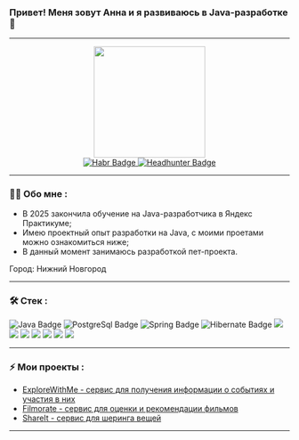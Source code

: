 ### Привет! Меня зовут Анна и я развиваюсь в Java-разработке 👋

---
<div id="header" align="center">
  <img src="https://media3.giphy.com/media/v1.Y2lkPTc5MGI3NjExc2l2MXIybWsyOWM1eWtkY24xbzNmMmFvbWptdGc0NzcwM2xvY2ljMyZlcD12MV9pbnRlcm5hbF9naWZfYnlfaWQmY3Q9cw/iV6Ykak9ZBzgX7tOk6/giphy.gif" width="200"/>
</div>

<div id="badges" align="center">
  <a href="https://career.habr.com/somikaaa">
    <img src="https://img.shields.io/badge/Habr-blue?style=for-the-badge&logo=habr&logoColor=white" alt="Habr Badge"/>
  </a>
  <a href="https://nn.hh.ru/resume/063a3293ff0e8695220039ed1f346c32546d66">
    <img src="https://img.shields.io/badge/HeadHunter-red?style=for-the-badge&logo=headhunter&logoColor=white" alt="Headhunter Badge"/>
  </a>
</div>

---

### :woman_technologist: Обо мне :
- В 2025 закончила обучение на Java-разработчика в Яндекс Практикуме;
- Имею проектный опыт разработки на Java, с моими проетами можно ознакомиться ниже;
- В данный момент занимаюсь разработкой пет-проекта.

Город: Нижний Новгород

---

### :hammer_and_wrench: Стек :
<div id="badges">
  <img src="https://img.shields.io/badge/Java-blue?logo=java&logoColor=white&style=for-the-badge" alt="Java Badge"/>
  <img src="https://img.shields.io/badge/PostgreSql-skyblue?style=for-the-badge&logo=postgresql&logoColor=white" alt="PostgreSql Badge"/>
  <img src="https://img.shields.io/badge/Spring-palegreen?style=for-the-badge&logo=spring&logoColor=white" alt="Spring Badge"/>
  <img src="https://img.shields.io/badge/Hibernate-tan?style=for-the-badge&logo=hibernate&logoColor=white" alt="Hibernate Badge"/>
  <img src="https://img.shields.io/badge/Jdbc-%25?style=for-the-badge&color=lavender"/>
  <img src="https://img.shields.io/badge/REST%20API-%23266999.svg?style=for-the-badge&color=teal"/>
  <img src="https://img.shields.io/badge/Postman-%25.svg?style=for-the-badge&logo=postman&color=moccasin"/>
  <img src="https://img.shields.io/badge/Git-%25.svg?style=for-the-badge&logo=git&color=black"/>
  <img src="https://img.shields.io/badge/docker-%25?style=for-the-badge&logo=docker&color=gainsboro"/>
  <img src="https://img.shields.io/badge/JUnit-%25?style=for-the-badge&color=crimson"/>
  <img src="https://img.shields.io/badge/Maven-%25.svg?style=for-the-badge&logo=maven&color=orange"/>
</div>

---

### :zap: Мои проекты :
- [ExploreWithMe - сервис для получения информации о событиях и участия в них](https://github.com/somikaaaA/java-explore-with-me)
- [Filmorate - сервис для оценки и рекомендации фильмов](https://github.com/somikaaaA/java-filmorate)
- [ShareIt - сервис для шеринга вещей](https://github.com/somikaaaA/java-shareit)

---

<!--
**somikaaaA/somikaaaA** is a ✨ _special_ ✨ repository because its `README.md` (this file) appears on your GitHub profile.

Here are some ideas to get you started:

- 🔭 I’m currently working on ...
- 🌱 I’m currently learning ...
- 👯 I’m looking to collaborate on ...
- 🤔 I’m looking for help with ...
- 💬 Ask me about ...
- 📫 How to reach me: ...
- 😄 Pronouns: ...
- ⚡ Fun fact: ...
-->
